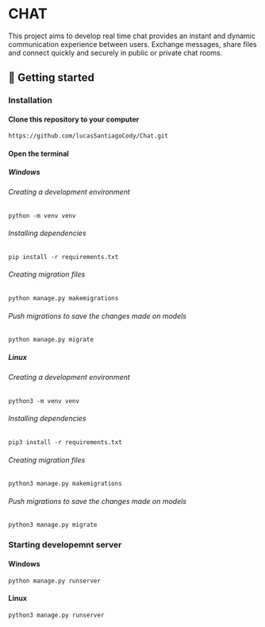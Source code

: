 # CHAT

<div>
    <p>
        This project aims to develop 
        real time chat provides an instant and dynamic communication experience between users. Exchange messages, share files and connect quickly and securely in public or private chat rooms. 
    </p>
</div>

## 🚀 Getting started 

### Installation

#### Clone this repository to your computer
```
https://github.com/lucasSantiagoCody/Chat.git
```
#### Open the terminal

##### Windows
###### Creating a development environment 
```
python -m venv venv
```
###### Installing dependencies
```
pip install -r requirements.txt
```
###### Creating migration files
```
python manage.py makemigrations
```
###### Push migrations to save the changes made on models 
```
python manage.py migrate
```
##### Linux
###### Creating a development environment
```
python3 -m venv venv
```
###### Installing dependencies
```
pip3 install -r requirements.txt
```
###### Creating migration files
```
python3 manage.py makemigrations
```
###### Push migrations to save the changes made on models
```
python3 manage.py migrate
```
### Starting developemnt server
#### Windows
```
python manage.py runserver
```
#### Linux
```
python3 manage.py runserver
```
